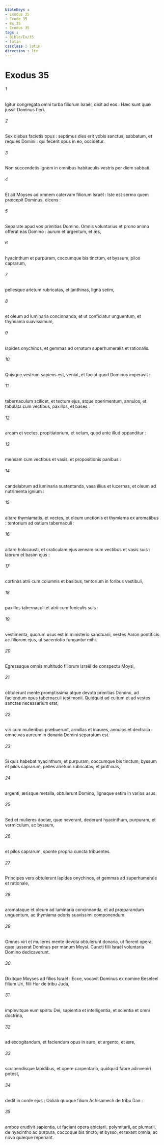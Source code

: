 ```yaml
---
bibleKeys : 
- Exodus 35
- Exode 35
- Ex 35
- Exodus 35
tags : 
- Bible/Ex/35
- latin
cssclass : latin
direction : ltr
---
```


# Exodus 35

###### 1
Igitur congregata omni turba filiorum Israël, dixit ad eos : Hæc sunt quæ jussit Dominus fieri.
###### 2
Sex diebus facietis opus : septimus dies erit vobis sanctus, sabbatum, et requies Domini : qui fecerit opus in eo, occidetur.
###### 3
Non succendetis ignem in omnibus habitaculis vestris per diem sabbati.
###### 4
Et ait Moyses ad omnem catervam filiorum Israël : Iste est sermo quem præcepit Dominus, dicens :
###### 5
Separate apud vos primitias Domino. Omnis voluntarius et prono animo offerat eas Domino : aurum et argentum, et æs,
###### 6
hyacinthum et purpuram, coccumque bis tinctum, et byssum, pilos caprarum,
###### 7
pellesque arietum rubricatas, et janthinas, ligna setim,
###### 8
et oleum ad luminaria concinnanda, et ut conficiatur unguentum, et thymiama suavissimum,
###### 9
lapides onychinos, et gemmas ad ornatum superhumeralis et rationalis.
###### 10
Quisque vestrum sapiens est, veniat, et faciat quod Dominus imperavit :
###### 11
tabernaculum scilicet, et tectum ejus, atque operimentum, annulos, et tabulata cum vectibus, paxillos, et bases :
###### 12
arcam et vectes, propitiatorium, et velum, quod ante illud oppanditur :
###### 13
mensam cum vectibus et vasis, et propositionis panibus :
###### 14
candelabrum ad luminaria sustentanda, vasa illius et lucernas, et oleum ad nutrimenta ignium :
###### 15
altare thymiamatis, et vectes, et oleum unctionis et thymiama ex aromatibus : tentorium ad ostium tabernaculi :
###### 16
altare holocausti, et craticulam ejus æneam cum vectibus et vasis suis : labrum et basim ejus :
###### 17
cortinas atrii cum columnis et basibus, tentorium in foribus vestibuli,
###### 18
paxillos tabernaculi et atrii cum funiculis suis :
###### 19
vestimenta, quorum usus est in ministerio sanctuarii, vestes Aaron pontificis ac filiorum ejus, ut sacerdotio fungantur mihi.
###### 20
Egressaque omnis multitudo filiorum Israël de conspectu Moysi,
###### 21
obtulerunt mente promptissima atque devota primitias Domino, ad faciendum opus tabernaculi testimonii. Quidquid ad cultum et ad vestes sanctas necessarium erat,
###### 22
viri cum mulieribus præbuerunt, armillas et inaures, annulos et dextralia : omne vas aureum in donaria Domini separatum est.
###### 23
Si quis habebat hyacinthum, et purpuram, coccumque bis tinctum, byssum et pilos caprarum, pelles arietum rubricatas, et janthinas,
###### 24
argenti, ærisque metalla, obtulerunt Domino, lignaque setim in varios usus.
###### 25
Sed et mulieres doctæ, quæ neverant, dederunt hyacinthum, purpuram, et vermiculum, ac byssum,
###### 26
et pilos caprarum, sponte propria cuncta tribuentes.
###### 27
Principes vero obtulerunt lapides onychinos, et gemmas ad superhumerale et rationale,
###### 28
aromataque et oleum ad luminaria concinnanda, et ad præparandum unguentum, ac thymiama odoris suavissimi componendum.
###### 29
Omnes viri et mulieres mente devota obtulerunt donaria, ut fierent opera, quæ jusserat Dominus per manum Moysi. Cuncti filii Israël voluntaria Domino dedicaverunt.
###### 30
Dixitque Moyses ad filios Israël : Ecce, vocavit Dominus ex nomine Beseleel filium Uri, filii Hur de tribu Juda,
###### 31
implevitque eum spiritu Dei, sapientia et intelligentia, et scientia et omni doctrina,
###### 32
ad excogitandum, et faciendum opus in auro, et argento, et ære,
###### 33
sculpendisque lapidibus, et opere carpentario, quidquid fabre adinveniri potest,
###### 34
dedit in corde ejus : Ooliab quoque filium Achisamech de tribu Dan :
###### 35
ambos erudivit sapientia, ut faciant opera abietarii, polymitarii, ac plumarii, de hyacintho ac purpura, coccoque bis tincto, et bysso, et texant omnia, ac nova quæque reperiant.

